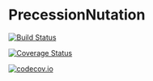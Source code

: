 # PrecessionNutation

[![Build Status](https://travis-ci.org/benelsen/PrecessionNutation.jl.svg?branch=master)](https://travis-ci.org/benelsen/PrecessionNutation.jl)

[![Coverage Status](https://coveralls.io/repos/benelsen/PrecessionNutation.jl/badge.svg?branch=master&service=github)](https://coveralls.io/github/benelsen/PrecessionNutation.jl?branch=master)

[![codecov.io](http://codecov.io/github/benelsen/PrecessionNutation.jl/coverage.svg?branch=master)](http://codecov.io/github/benelsen/PrecessionNutation.jl?branch=master)
